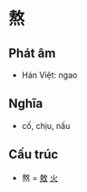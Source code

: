# 熬

## Phát âm
* Hán Việt: ngao

## Nghĩa
* cố, chịu, nấu

## Cấu trúc
* 熬 = [敖](敖.md) [火](火.md)

<script>window.HANZI_FIELD='熬';</script>